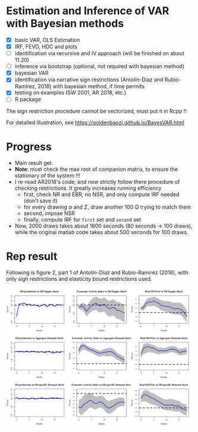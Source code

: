 # Estimation and Inference of VAR with Bayesian methods

- [x] basic VAR, OLS Estimation
- [x] IRF, FEVD, HDC and plots
- [ ] identification via recursive and IV approach (will be finished on about 11.20)
- [ ] inference via bootstrap (optional, not required with bayesian method)
- [x] bayesian VAR
- [x] identification via narrative sign restrictions (Antolín-Díaz and Rubio-Ramírez, 2018) with bayesian method, if time permits
- [x] testing on examples (SW 2001, AR 2018, etc.)
- [ ] R package

The sign restriction procedure cannot be vectorized, must put it in Rcpp !!

For detailed illustration, see https://goldenbaozi.github.io/BayesVAR.html

# Progress

- Main result get.
- **Note**: must check the max root of companion matrix, to ensure the stationary of the system !!!
- I re-read AR2018's code, and now strictly follow there procedure of checking restrictions. It greatly increases running efficiency
  - first, check NR and EBR, no NSR, and only compute IRF needed (don't save it)
  - for every drawing $\alpha$ and $\Sigma$, draw another 100 $Q$ trying to match them
  - second, impose NSR
  - finally, compute IRF for `first` set and `second` set
- Now, 2000 draws takes about 1600 seconds (80 seconds -> 100 draws), while the original matlab code takes about 500 seconds for 100 draws.

# Rep result

Following is figure 2, part 1 of Antolín-Díaz and Rubio-Ramírez (2018), with only sigh restrictions and elasticity bound restrictions used.

![AR2018 figure 2 part 1](./out/IRF_oil_no_NSR.png)